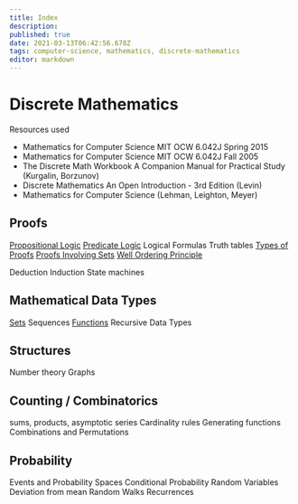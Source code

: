 ```yaml
---
title: Index
description: 
published: true
date: 2021-03-13T06:42:56.678Z
tags: computer-science, mathematics, discrete-mathematics
editor: markdown
---
```


# Discrete Mathematics
Resources used 
* Mathematics for Computer Science MIT OCW 6.042J Spring 2015
* Mathematics for Computer Science MIT OCW 6.042J Fall 2005
* The Discrete Math Workbook  A Companion Manual for Practical Study  (Kurgalin, Borzunov)
* Discrete Mathematics An Open Introduction - 3rd Edition (Levin)
* Mathematics for Computer Science (Lehman, Leighton, Meyer)


## Proofs
[Propositional Logic](/mathematics/discrete-mathematics/propositional-logic)
[Predicate Logic](/mathematics/discrete-mathematics/predicate-logic)
Logical Formulas
Truth tables
[Types of Proofs](/mathematics/discrete-mathematics/types-of-proofs)
[Proofs Involving Sets](/mathematics/discrete-mathematics/proof-involving-sets)
[Well Ordering Principle](/mathematics/discrete-mathematics/well-ordering-principle)

Deduction
Induction
State machines


## Mathematical Data Types
[Sets](/mathematics/discrete-mathematics/sets)
Sequences
[Functions](/mathematics/discrete-mathematics/functions)
Recursive Data Types

## Structures
Number theory
Graphs

## Counting / Combinatorics
sums, products, asymptotic series
Cardinality rules
Generating functions
Combinations and Permutations

## Probability 
Events and Probability Spaces
Conditional Probability
Random Variables
Deviation from mean
Random Walks
Recurrences